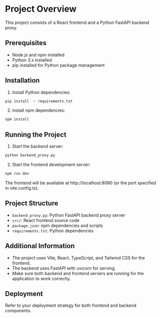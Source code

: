 # Project Overview

This project consists of a React frontend and a Python FastAPI backend proxy.

## Prerequisites

- Node.js and npm installed
- Python 3.x installed
- pip installed for Python package management

## Installation

1. Install Python dependencies:

```sh
pip install -r requirements.txt
```

2. Install npm dependencies:

```sh
npm install
```

## Running the Project

1. Start the backend server:

```sh
python backend_proxy.py
```

2. Start the frontend development server:

```sh
npm run dev
```

The frontend will be available at http://localhost:8080 (or the port specified in vite.config.ts).

## Project Structure

- `backend_proxy.py`: Python FastAPI backend proxy server
- `src/`: React frontend source code
- `package.json`: npm dependencies and scripts
- `requirements.txt`: Python dependencies

## Additional Information

- The project uses Vite, React, TypeScript, and Tailwind CSS for the frontend.
- The backend uses FastAPI with uvicorn for serving.
- Make sure both backend and frontend servers are running for the application to work correctly.

## Deployment

Refer to your deployment strategy for both frontend and backend components.
